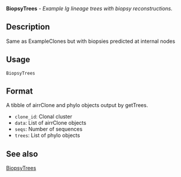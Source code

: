 **BiopsyTrees** - *Example Ig lineage trees with biopsy reconstructions.*

Description
--------------------

Same as ExampleClones but with biopsies predicted at internal nodes


Usage
--------------------
```
BiopsyTrees
```




Format
-------------------

A tibble of airrClone and phylo objects output by getTrees.

+ `clone_id`:   Clonal cluster
+ `data`:       List of airrClone objects
+ `seqs`:       Number of sequences
+ `trees`:      List of phylo objects





See also
-------------------

[BiopsyTrees](BiopsyTrees.md)






